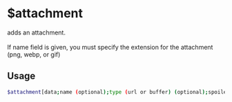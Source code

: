 # $attachment

adds an attachment.\
\
If name field is given, you must specify the extension for the attachment (png, webp, or gif)

## Usage

```bash
$attachment[data;name (optional);type (url or buffer) (optional);spoiler (yes/no, default is no) (optional)]
```

